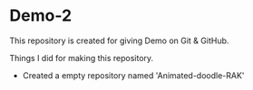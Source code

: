 # Demo-2

This repository is created for giving Demo on Git & GitHub.

Things I did for making this repository.

+ Created a empty repository named 'Animated-doodle-RAK'

